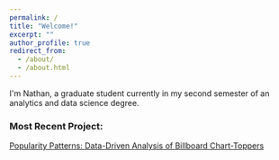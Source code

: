 ```yaml
---
permalink: /
title: "Welcome!"
excerpt: ""
author_profile: true
redirect_from: 
  - /about/
  - /about.html
---
```


I'm Nathan, a graduate student currently in my second semester of an analytics and data science degree. 

### Most Recent Project:

[Popularity Patterns: Data-Driven Analysis of Billboard Chart-Toppers](https://nathan-popper.github.io/portfolio/portfolio-1/)
